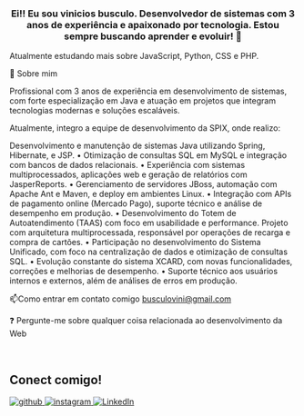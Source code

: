 ###  <div align = "center"> Ei!! Eu sou vinicios busculo. Desenvolvedor de sistemas com 3 anos de experiência e apaixonado por tecnologia. Estou sempre buscando aprender e evoluir! 🚀
Atualmente estudando mais sobre JavaScript, Python, CSS e PHP.

🧠 Sobre mim

Profissional com 3 anos de experiência em desenvolvimento de sistemas, com forte especialização em Java e atuação em projetos que integram tecnologias modernas e soluções escaláveis.

Atualmente, integro a equipe de desenvolvimento da SPIX, onde realizo:

Desenvolvimento e manutenção de sistemas Java utilizando Spring, Hibernate, 
e JSP.
• Otimização de consultas SQL em MySQL e integração com bancos de dados 
relacionais.
• Experiência com sistemas multiprocessados, aplicações web e geração de 
relatórios com JasperReports.
• Gerenciamento de servidores JBoss, automação com Apache Ant e Maven, e 
deploy em ambientes Linux.
• Integração com APIs de pagamento online (Mercado Pago), suporte técnico e 
análise de desempenho em produção.
• Desenvolvimento do Totem de Autoatendimento (TAAS) com foco em 
usabilidade e performance. Projeto com arquitetura multiprocessada, 
responsável por operações de recarga e compra de cartões.
• Participação no desenvolvimento do Sistema Unificado, com foco na 
centralização de dados e otimização de consultas SQL.
• Evolução constante do sistema XCARD, com novas funcionalidades, correções e 
melhorias de desempenho.
• Suporte técnico aos usuários internos e externos, além de análises de erros em 
produção.

📫Como entrar em contato comigo busculovini@gmail.com

❓ Pergunte-me sobre qualquer coisa relacionada ao desenvolvimento da Web

<br/>  
  
  ## Conect comigo!  
<a href="https://github.com/ViniBusculo" target="_blank">
<img src=https://img.shields.io/badge/github-%2324292e.svg?&style=for-the-badge&logo=github&logoColor=white alt=github style="margin-bottom: 5px;" />
</a>
<a href="https://www.instagram.com/vini_busculo/" target="_blank">
<img src=https://img.shields.io/badge/instagram-%23000000.svg?&style=for-the-badge&logo=instagram&logoColor=white alt=instagram style="margin-bottom: 5px;" />
</a>  
<a href="https://www.linkedin.com/in/vinicios-rodrigues-09bb95211/" target="_blank"> 
<img src="https://img.shields.io/badge/linkedin-%230077B5.svg?&style=for-the-badge&logo=linkedin&logoColor=white" alt="LinkedIn" /> 
</a>
  

<br/>  

<br/>  
 
 </body>
</html>

